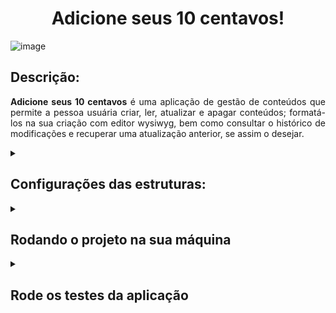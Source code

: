 # <h1 align="center"> Adicione seus 10 centavos! </h1>

![image](https://user-images.githubusercontent.com/98190806/201943181-1f0676b2-e2f0-4fc7-a105-a91d48011629.png)

## Descrição:


<p align="justify"><strong>Adicione seus 10 centavos</strong> é uma aplicação de gestão de conteúdos que permite a pessoa usuária criar, ler, atualizar e apagar conteúdos; formatá-los na sua criação com editor wysiwyg, bem como consultar o histórico de modificações e recuperar uma atualização anterior, se assim o desejar.</p>


<details>
   <summary><h2>Configurações das estruturas:</h2></summary>

  ### Setup:

  <p align="justify">A aplicação é compostade três camadas: banco de dados, backend e frontend. Essas camadas estão isoladas entre si em containers <strong>Docker</strong>, que funcionam em conjunto geridos pelo <strong>Docker-compose</strong>.</p>

  ### Banco de dados:

  <p align="justify">O banco de dados da aplicação é o MyNotes, suportado pelo <strong>MySQL</strong>, um sistema de gerenciamento de bancos de dados relacionais open-source. O banco conta com duas tabelas, uma para armazenar os conteúdos, denominada <strong>contents</strong> e outra para armazenar o histórico das alterações feitas nos conteúdos ao longo do tempo,denominada <strong>histories</strong>. As tabelas possuem campos e relacionamento conforme demonstrado no esque abaixo: </p>

  ![image](https://user-images.githubusercontent.com/98190806/198350462-024589a1-8c00-4c0c-ad4f-3c0ba390ff93.png)

  ### Backend:

  <p align="justify">A ligação entre o banco de dados e o frontend é feita por meio de uma <strong>API RESTful</strong>, contando com as camadas <strong>MSC</strong> (Model, Service e Controller) e uma camada adicional de <strong>middlewares</strong> para validação de requisições e tratamento de erros. A API foi contruída em <strong>Node.js</strong> e teve seus endpoints estruturados com uso do <strong>Express</strong>; a manipulação do banco de dados foi facilitada pelo uso da <strong>ORM Sequelize</strong>. É uma <strong>API CRUD</strong> (Create, Read, Update and Delete), permitindo operações de <strong>criação, leitura, atualização e exclusão</strong> de conteúdos.</p>
  <p align="justify">O desenvolvimento foi orientado ao comportamento, utilizando <strong>Typescript</strong> e aplicando conceitos de <strong>Programação Orientada a Objetos</strong>. Os testes desenvolvidos foram de integração e fizeram uso de <strong>Mocha</strong>, <strong>Chai</strong>, <strong>Chai-http</strong> e <strong>Sinon</strong>. A documentação completa das rotas da API pode ser encontrada no <a href="https://www.postman.com/" target="_blanck">Postman</a>, clicando no ícone abaixo.</p>

  <a href="https://documenter.getpostman.com/view/22527230/2s84LF4bz7" target="_blanck">
    <img src="https://user-images.githubusercontent.com/98190806/198616220-1791f96f-b572-42aa-8bfd-21bec5d7fe5a.png" height="160"/>
  </a>


  ### Frontend:

  <p align="justify">O frontend da aplicação foi desenvolvido em <strong>React</strong>. Ela é composta de cinco rotas, viabilizadas pelo <strong>React-Router-Dom</strong>; sendo elas para listar todos os conteúdos, pesquisar conteúdos por título, visualizar histórico de atualizações, atualizar conteúdos e criá-los. O desenvolvimento do frontend também foi orientado ao comportamento, com os testes sendo <strong>End2End</strong>, desenvolvidos utilizando <strong>Cypress</strong>.A estrutura seguida empregou a organização de diretórios por funcionalidades, contando com as separações entre <strong>components</strong>, <strong>page</strong>, <strong>helpers</strong> e <strong>style</strong>; enquanto isso, a estilização da página foi feita utilizando <strong>CSS</strong>.</p>

</details>

<details>
  <summary><h2>Rodando o projeto na sua máquina</h2></summary>

  1. Escolha um diretório e clone o repositório utilizando **git clone**:
  ```
    git@github.com:AirelRibeiro/gestor-de-conteudos.git
  ```

  2. Acesse o diretório do projeto **gestor-de-conteudos** e instale as dependências:
  ```
    cd gestor-de-conteudos
    npm install
  ```

  3. Então rode o script **compose:up** para montar a aplicação:
  ```
    npm run compose:up
  ```

  4. Entre no diretório de backend e utilize o script **prepare:db** para iniciar o banco MyNotes:
  ```
    cd backend
    npm run prepare:db
  ```
  5. Por fim, com o banco funcionando, acesse o projeto via navegador, usando a seguinte url:
  ```
    http://localhost:3000
  ```
  _Para sua melhor experiência o script **prepare:db** também popula o banco com 10 conteúdos, então a página inicial da aplicação irá lista-los assim que carregar._
  
  </details>


<details>
  <summary><h2>Rode os testes da aplicação</h2></summary>
  
  1. No diretório raiz do projeto, acesse o backend
  ```
    cd backend
  ```

  2. Agora basta rodar o script de teste:
  ```
    npm run test
  ```
  3. Para verificar a cobertura de testes da aplicação, rode o script **test:coverage**:
  ```
    npm run test:coverage
  ```

  ### Testes do frontend

  **Observação importante**: _Optou-se por não fazer mcks para os testes de frontend, visando ter uma interação real com a API no momento dos testes, assim, antes de sequir os passos abaixo, verifique que executou todos os passos da seção **Rodando o projeto na sua máquina:**_

  1. No diretório raiz do projeto, acesse o frontend

  ```
    cd frontend
  ```

  2. Agora basta rodar o script de teste:
  ```
    npm run test
  ```
  
  3. Quando o Cypress abrir, você só precisa rodar as specs:
  ```
    0_header.cy.js
    1_home.cy.js
    2_history.cy.js
    3_search.cy.js
    4_formDemostration.cy.js
  ```

</details>

